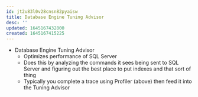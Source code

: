 ```yaml
---
id: jt2u83l0v28cnsn82pyaisw
title: Database Engine Tuning Advisor
desc: ''
updated: 1645167432800
created: 1645167415225
---
```



- Database Engine Tuning Advisor
  - Optimizes performance of SQL Server
  - Does this by analyzing the commands it sees being sent to SQL Server and figuring out the best place to put indexes and that sort of thing
  - Typically you complete a trace using Profiler (above) then feed it into the Tuning Advisor
